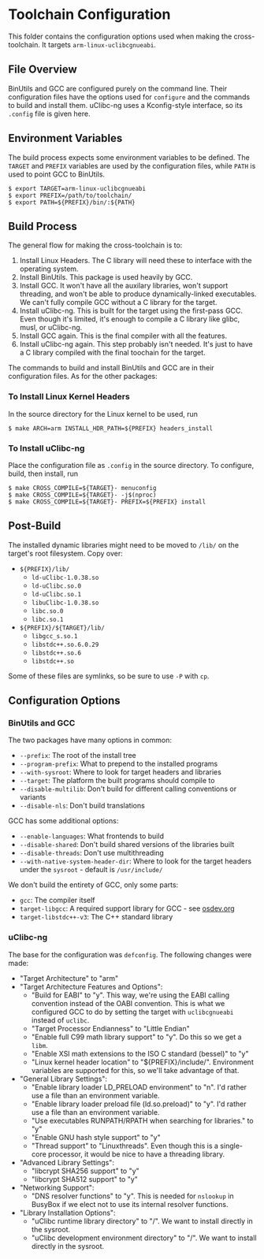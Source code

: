 # Toolchain Configuration

This folder contains the configuration options used when making the
cross-toolchain. It targets `arm-linux-uclibcgnueabi`.


## File Overview

BinUtils and GCC are configured purely on the command line. Their configuration
files have the options used for `configure` and the commands to build and
install them. uClibc-ng uses a Kconfig-style interface, so its `.config` file is
given here.


## Environment Variables

The build process expects some environment variables to be defined. The `TARGET`
and `PREFIX` variables are used by the configuration files, while `PATH` is used
to point GCC to BinUtils.
```
$ export TARGET=arm-linux-uclibcgnueabi
$ export PREFIX=/path/to/toolchain/
$ export PATH=${PREFIX}/bin/:${PATH}
```


## Build Process

The general flow for making the cross-toolchain is to:
1. Install Linux Headers. The C library will need these to interface with the
   operating system.
1. Install BinUtils. This package is used heavily by GCC.
2. Install GCC. It won't have all the auxilary libraries, won't support
   threading, and won't be able to produce dynamically-linked executables. We
   can't fully compile GCC without a C library for the target.
3. Install uClibc-ng. This is built for the target using the first-pass GCC.
   Even though it's limited, it's enough to compile a C library like glibc,
   musl, or uClibc-ng.
4. Install GCC again. This is the final compiler with all the features.
5. Install uClibc-ng again. This step probably isn't needed. It's just to have a
   C library compiled with the final toochain for the target.

The commands to build and install BinUtils and GCC are in their configuration
files. As for the other packages:

### To Install Linux Kernel Headers

In the source directory for the Linux kernel to be used, run
```
$ make ARCH=arm INSTALL_HDR_PATH=${PREFIX} headers_install
```

### To Install uClibc-ng

Place the configuration file as `.config` in the source directory. To configure,
build, then install, run
```
$ make CROSS_COMPILE=${TARGET}- menuconfig
$ make CROSS_COMPILE=${TARGET}- -j$(nproc)
$ make CROSS_COMPILE=${TARGET}- PREFIX=${PREFIX} install
```


## Post-Build

The installed dynamic libraries might need to be moved to `/lib/` on the
target's root filesystem. Copy over:
* `${PREFIX}/lib/`
    * `ld-uClibc-1.0.38.so`
    * `ld-uClibc.so.0`
    * `ld-uClibc.so.1`
    * `libuClibc-1.0.38.so`
    * `libc.so.0`
    * `libc.so.1`
* `${PREFIX}/${TARGET}/lib/`
    * `libgcc_s.so.1`
    * `libstdc++.so.6.0.29`
    * `libstdc++.so.6`
    * `libstdc++.so`

Some of these files are symlinks, so be sure to use `-P` with `cp`.


## Configuration Options

### BinUtils and GCC

The two packages have many options in common:
* `--prefix`: The root of the install tree
* `--program-prefix`: What to prepend to the installed programs
* `--with-sysroot`: Where to look for target headers and libraries
* `--target`: The platform the built programs should compile to
* `--disable-multilib`: Don't build for different calling conventions or
  variants
* `--disable-nls`: Don't build translations

GCC has some additional options:
* `--enable-languages`: What frontends to build
* `--disable-shared`: Don't build shared versions of the libraries built
* `--disable-threads`: Don't use multithreading
* `--with-native-system-header-dir`: Where to look for the target headers under
  the `sysroot` - default is `/usr/include/`

We don't build the entirety of GCC, only some parts:
* `gcc`: The compiler itself
* `target-libgcc`: A required support library for GCC - see
  [osdev.org](https://wiki.osdev.org/Libgcc#:~:text=The%20GNU%20Compiler%20Collection%20uses,helper%20routines%20and%20runtime%20support.)
* `target-libstdc++-v3`: The C++ standard library

### uClibc-ng

The base for the configuration was `defconfig`. The following changes were made:
* "Target Architecture" to "arm"
* "Target Architecture Features and Options":
    * "Build for EABI" to "y". This way, we're using the EABI calling convention
      instead of the OABI convention. This is what we configured GCC to do by
      setting the target with `uclibcgnueabi` instead of `uclibc`.
    * "Target Processor Endianness" to "Little Endian"
    * "Enable full C99 math library support" to "y". Do this so we get a `libm`.
    * "Enable XSI math extensions to the ISO C standard (bessel)" to "y"
    * "Linux kernel header location" to "${PREFIX}/include/". Environment
      variables are supported for this, so we'll take advantage of that.
* "General Library Settings":
    * "Enable library loader LD_PRELOAD environment" to "n". I'd rather use a
      file than an environment variable.
    * "Enable library loader preload file (ld.so.preload)" to "y". I'd rather
      use a file than an environment variable.
    * "Use executables RUNPATH/RPATH when searching for libraries." to "y"
    * "Enable GNU hash style support" to "y"
    * "Thread support" to "Linuxthreads". Even though this is a single-core
      processor, it would be nice to have a threading library.
* "Advanced Library Settings":
    * "libcrypt SHA256 support" to "y"
    * "libcrypt SHA512 support" to "y"
* "Networking Support":
    * "DNS resolver functions" to "y". This is needed for `nslookup` in BusyBox
      if we elect not to use its internal resolver functions.
* "Library Installation Options":
    * "uClibc runtime library directory" to "/". We want to install directly in
      the sysroot.
    * "uClibc development environment directory" to "/". We want to install
      directly in the sysroot.
